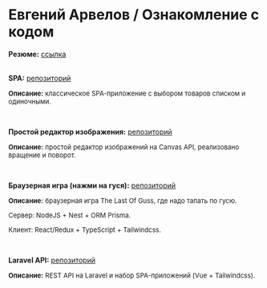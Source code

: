 # Евгений Арвелов / Ознакомление с кодом

**Резюме:** [ссылка](https://spb.hh.ru/resume/fd4148bcff040ea98e0039ed1f614f776e4550)
<br><br>

**SPA:** [репозиторий](https://github.com/udjin-arvel/dva_pacana_test_task.git)
<p style="font-size: small"><strong>Описание:</strong> классическое SPA-приложение с выбором товаров списком и одиночными.</p>
<br>

**Простой редактор изображения:** [репозиторий](https://github.com/udjin-arvel/clideo_test.git)
<p style="font-size: small"><strong>Описание:</strong> простой редактор изображений на Сanvas API, реализовано вращение и поворот.</p>
<br>

**Браузерная игра (нажми на гуся):** [репозиторий](https://github.com/udjin-arvel/circlesquare_test.git)
<p style="font-size: small"><strong>Описание:</strong> браузерная игра The Last Of Guss, где надо тапать по гусю.</p>
<p style="font-size: small">Сервер: NodeJS + Nest + ORM Prisma.</p>
<p style="font-size: small">Клиент: React/Redux + TypeScript + Tailwindcss.</p>
<br>

**Laravel API:** [репозиторий](https://github.com/udjin-arvel/newapi.git)
<p style="font-size: small"><strong>Описание:</strong> REST API на Laravel и набор SPA-приложений (Vue + Tailwindcss).</p>
